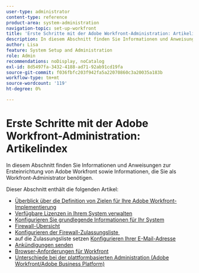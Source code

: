 ```yaml
---
user-type: administrator
content-type: reference
product-area: system-administration
navigation-topic: set-up-workfront
title: 'Erste Schritte mit der Adobe Workfront-Administration: Artikelindex'
description: In diesem Abschnitt finden Sie Informationen und Anweisungen zur Ersteinrichtung von Adobe Workfront sowie Informationen, die Sie als Workfront-Administrator benötigen.
author: Lisa
feature: System Setup and Administration
role: Admin
recommendations: noDisplay, noCatalog
exl-id: 8d5497fa-3432-4188-ad71-92ab91cd19fa
source-git-commit: f036fbfc203f942fa5a22070860c3a20035a183b
workflow-type: tm+mt
source-wordcount: '119'
ht-degree: 0%

---
```


# Erste Schritte mit der Adobe Workfront-Administration: Artikelindex

<!--Audited: 12/2023-->

In diesem Abschnitt finden Sie Informationen und Anweisungen zur Ersteinrichtung von Adobe Workfront sowie Informationen, die Sie als Workfront-Administrator benötigen.

Dieser Abschnitt enthält die folgenden Artikel:

* [Überblick über die Definition von Zielen für Ihre Adobe Workfront-Implementierung](../../administration-and-setup/get-started-wf-administration/define-wf-goals-objectives.md)
* [Verfügbare Lizenzen in Ihrem System verwalten](../../administration-and-setup/get-started-wf-administration/manage-available-licenses-in-your-system.md)
* [Konfigurieren Sie grundlegende Informationen für Ihr System](../../administration-and-setup/get-started-wf-administration/configure-basic-info.md)
* [Firewall-Übersicht](../../administration-and-setup/get-started-wf-administration/firewall-overview.md)
* [Konfigurieren der Firewall-Zulassungsliste &#x200B;](../../administration-and-setup/get-started-wf-administration/configure-your-firewall.md)
* auf die Zulassungsliste setzen [Konfigurieren Ihrer E-Mail-Adresse](../../administration-and-setup/get-started-wf-administration/configure-your-email-allowlist.md)
* [Ankündigungen senden](../../administration-and-setup/get-started-wf-administration/view-send-announcements.md)
* [Browser-Anforderungen für Workfront](../../administration-and-setup/get-started-wf-administration/workfront-browser-requirements.md)
* [Unterschiede bei der plattformbasierten Administration (Adobe Workfront/Adobe Business Platform)](../../administration-and-setup/get-started-wf-administration/actions-in-admin-console.md)
